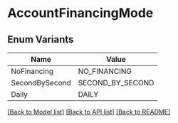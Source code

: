 # AccountFinancingMode

## Enum Variants

| Name | Value |
|---- | -----|
| NoFinancing | NO_FINANCING |
| SecondBySecond | SECOND_BY_SECOND |
| Daily | DAILY |


[[Back to Model list]](../README.md#documentation-for-models) [[Back to API list]](../README.md#documentation-for-api-endpoints) [[Back to README]](../README.md)



